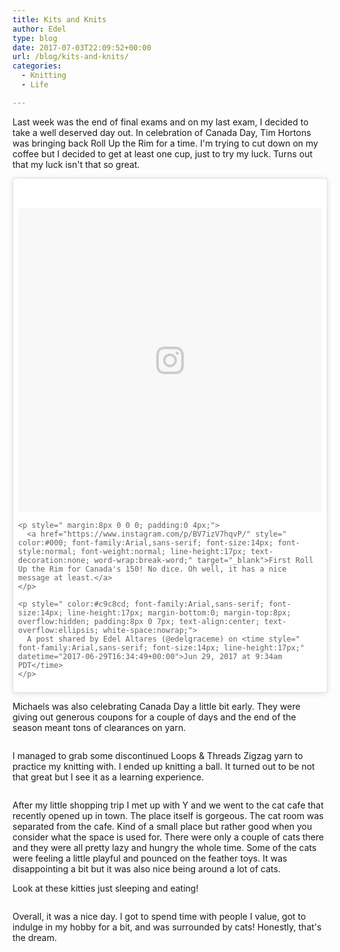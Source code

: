 ```yaml
---
title: Kits and Knits
author: Edel
type: blog
date: 2017-07-03T22:09:52+00:00
url: /blog/kits-and-knits/
categories:
  - Knitting
  - Life

---
```

Last week was the end of final exams and on my last exam, I decided to take a well deserved day out. In celebration of Canada Day, Tim Hortons was bringing back Roll Up the Rim for a time. I'm trying to cut down on my coffee but I decided to get at least one cup, just to try my luck. Turns out that my luck isn't that so great.

<blockquote class="instagram-media" data-instgrm-captioned data-instgrm-version="7" style=" background:#FFF; border:0; border-radius:3px; box-shadow:0 0 1px 0 rgba(0,0,0,0.5),0 1px 10px 0 rgba(0,0,0,0.15); margin: 1px; max-width:658px; padding:0; width:99.375%; width:-webkit-calc(100% - 2px); width:calc(100% - 2px);">
  <div style="padding:8px;">
    <div style=" background:#F8F8F8; line-height:0; margin-top:40px; padding:50.0% 0; text-align:center; width:100%;">
      <div style=" background:url(data:image/png;base64,iVBORw0KGgoAAAANSUhEUgAAACwAAAAsCAMAAAApWqozAAAABGdBTUEAALGPC/xhBQAAAAFzUkdCAK7OHOkAAAAMUExURczMzPf399fX1+bm5mzY9AMAAADiSURBVDjLvZXbEsMgCES5/P8/t9FuRVCRmU73JWlzosgSIIZURCjo/ad+EQJJB4Hv8BFt+IDpQoCx1wjOSBFhh2XssxEIYn3ulI/6MNReE07UIWJEv8UEOWDS88LY97kqyTliJKKtuYBbruAyVh5wOHiXmpi5we58Ek028czwyuQdLKPG1Bkb4NnM+VeAnfHqn1k4+GPT6uGQcvu2h2OVuIf/gWUFyy8OWEpdyZSa3aVCqpVoVvzZZ2VTnn2wU8qzVjDDetO90GSy9mVLqtgYSy231MxrY6I2gGqjrTY0L8fxCxfCBbhWrsYYAAAAAElFTkSuQmCC); display:block; height:44px; margin:0 auto -44px; position:relative; top:-22px; width:44px;">
      </div>
    </div>
    
    <p style=" margin:8px 0 0 0; padding:0 4px;">
      <a href="https://www.instagram.com/p/BV7izV7hqvP/" style=" color:#000; font-family:Arial,sans-serif; font-size:14px; font-style:normal; font-weight:normal; line-height:17px; text-decoration:none; word-wrap:break-word;" target="_blank">First Roll Up the Rim for Canada's 150! No dice. Oh well, it has a nice message at least.</a>
    </p>
    
    <p style=" color:#c9c8cd; font-family:Arial,sans-serif; font-size:14px; line-height:17px; margin-bottom:0; margin-top:8px; overflow:hidden; padding:8px 0 7px; text-align:center; text-overflow:ellipsis; white-space:nowrap;">
      A post shared by Edel Altares (@edelgraceme) on <time style=" font-family:Arial,sans-serif; font-size:14px; line-height:17px;" datetime="2017-06-29T16:34:49+00:00">Jun 29, 2017 at 9:34am PDT</time>
    </p>
  </div>
</blockquote>



Michaels was also celebrating Canada Day a little bit early. They were giving out generous coupons for a couple of days and the end of the season meant tons of clearances on yarn.

<img data-attachment-id="514" data-permalink="http://edelgrace.me/blog/life/kits-and-knits/attachment/20170629_112942/" data-orig-file="https://i0.wp.com/edelgrace.me/blog/wp-content/uploads/2017/07/20170629_112942.jpg?fit=3264%2C1836" data-orig-size="3264,1836" data-comments-opened="1" data-image-meta="{&quot;aperture&quot;:&quot;2.4&quot;,&quot;credit&quot;:&quot;&quot;,&quot;camera&quot;:&quot;LG-K210&quot;,&quot;caption&quot;:&quot;&quot;,&quot;created_timestamp&quot;:&quot;1498735781&quot;,&quot;copyright&quot;:&quot;&quot;,&quot;focal_length&quot;:&quot;3.18&quot;,&quot;iso&quot;:&quot;50&quot;,&quot;shutter_speed&quot;:&quot;0.0018348623853211&quot;,&quot;title&quot;:&quot;&quot;,&quot;orientation&quot;:&quot;1&quot;}" data-image-title="20170629_112942" data-image-description="" data-medium-file="https://i0.wp.com/edelgrace.me/blog/wp-content/uploads/2017/07/20170629_112942.jpg?fit=300%2C169" data-large-file="https://i0.wp.com/edelgrace.me/blog/wp-content/uploads/2017/07/20170629_112942.jpg?fit=663%2C373" src="https://i0.wp.com/edelgrace.me/blog/wp-content/uploads/2017/07/20170629_112942.jpg?resize=663%2C373" alt="" class="aligncenter size-large wp-image-514" srcset="https://i0.wp.com/edelgrace.me/blog/wp-content/uploads/2017/07/20170629_112942.jpg?resize=1024%2C576 1024w, https://i0.wp.com/edelgrace.me/blog/wp-content/uploads/2017/07/20170629_112942.jpg?resize=300%2C169 300w, https://i0.wp.com/edelgrace.me/blog/wp-content/uploads/2017/07/20170629_112942.jpg?resize=768%2C432 768w, https://i0.wp.com/edelgrace.me/blog/wp-content/uploads/2017/07/20170629_112942.jpg?resize=982%2C552 982w, https://i0.wp.com/edelgrace.me/blog/wp-content/uploads/2017/07/20170629_112942.jpg?resize=400%2C225 400w, https://i0.wp.com/edelgrace.me/blog/wp-content/uploads/2017/07/20170629_112942.jpg?w=1326 1326w, https://i0.wp.com/edelgrace.me/blog/wp-content/uploads/2017/07/20170629_112942.jpg?w=1989 1989w" sizes="(max-width: 663px) 100vw, 663px" data-recalc-dims="1" />

I managed to grab some discontinued Loops & Threads Zigzag yarn to practice my knitting with. I ended up knitting a ball. It turned out to be not that great but I see it as a learning experience.

<img data-attachment-id="515" data-permalink="http://edelgrace.me/blog/life/kits-and-knits/attachment/20170629_225216/" data-orig-file="https://i1.wp.com/edelgrace.me/blog/wp-content/uploads/2017/07/20170629_225216.jpg?fit=3264%2C1836" data-orig-size="3264,1836" data-comments-opened="1" data-image-meta="{&quot;aperture&quot;:&quot;2.4&quot;,&quot;credit&quot;:&quot;&quot;,&quot;camera&quot;:&quot;LG-K210&quot;,&quot;caption&quot;:&quot;&quot;,&quot;created_timestamp&quot;:&quot;1498776736&quot;,&quot;copyright&quot;:&quot;&quot;,&quot;focal_length&quot;:&quot;3.18&quot;,&quot;iso&quot;:&quot;350&quot;,&quot;shutter_speed&quot;:&quot;0.05&quot;,&quot;title&quot;:&quot;&quot;,&quot;orientation&quot;:&quot;1&quot;}" data-image-title="20170629_225216" data-image-description="" data-medium-file="https://i1.wp.com/edelgrace.me/blog/wp-content/uploads/2017/07/20170629_225216.jpg?fit=300%2C169" data-large-file="https://i1.wp.com/edelgrace.me/blog/wp-content/uploads/2017/07/20170629_225216.jpg?fit=663%2C373" src="https://i1.wp.com/edelgrace.me/blog/wp-content/uploads/2017/07/20170629_225216.jpg?resize=663%2C373" alt="" class="aligncenter size-large wp-image-515" srcset="https://i1.wp.com/edelgrace.me/blog/wp-content/uploads/2017/07/20170629_225216.jpg?resize=1024%2C576 1024w, https://i1.wp.com/edelgrace.me/blog/wp-content/uploads/2017/07/20170629_225216.jpg?resize=300%2C169 300w, https://i1.wp.com/edelgrace.me/blog/wp-content/uploads/2017/07/20170629_225216.jpg?resize=768%2C432 768w, https://i1.wp.com/edelgrace.me/blog/wp-content/uploads/2017/07/20170629_225216.jpg?resize=982%2C552 982w, https://i1.wp.com/edelgrace.me/blog/wp-content/uploads/2017/07/20170629_225216.jpg?resize=400%2C225 400w, https://i1.wp.com/edelgrace.me/blog/wp-content/uploads/2017/07/20170629_225216.jpg?w=1326 1326w, https://i1.wp.com/edelgrace.me/blog/wp-content/uploads/2017/07/20170629_225216.jpg?w=1989 1989w" sizes="(max-width: 663px) 100vw, 663px" data-recalc-dims="1" />

After my little shopping trip I met up with Y and we went to the cat cafe that recently opened up in town. The place itself is gorgeous. The cat room was separated from the cafe. Kind of a small place but rather good when you consider what the space is used for. There were only a couple of cats there and they were all pretty lazy and hungry the whole time. Some of the cats were feeling a little playful and pounced on the feather toys. It was disappointing a bit but it was also nice being around a lot of cats.

Look at these kitties just sleeping and eating!

<img data-attachment-id="518" data-permalink="http://edelgrace.me/blog/life/kits-and-knits/attachment/kitties/" data-orig-file="https://i1.wp.com/edelgrace.me/blog/wp-content/uploads/2017/07/kitties.png?fit=1000%2C889" data-orig-size="1000,889" data-comments-opened="1" data-image-meta="{&quot;aperture&quot;:&quot;0&quot;,&quot;credit&quot;:&quot;&quot;,&quot;camera&quot;:&quot;&quot;,&quot;caption&quot;:&quot;&quot;,&quot;created_timestamp&quot;:&quot;0&quot;,&quot;copyright&quot;:&quot;&quot;,&quot;focal_length&quot;:&quot;0&quot;,&quot;iso&quot;:&quot;0&quot;,&quot;shutter_speed&quot;:&quot;0&quot;,&quot;title&quot;:&quot;&quot;,&quot;orientation&quot;:&quot;0&quot;}" data-image-title="kitties" data-image-description="" data-medium-file="https://i1.wp.com/edelgrace.me/blog/wp-content/uploads/2017/07/kitties.png?fit=300%2C267" data-large-file="https://i1.wp.com/edelgrace.me/blog/wp-content/uploads/2017/07/kitties.png?fit=663%2C589" src="https://i1.wp.com/edelgrace.me/blog/wp-content/uploads/2017/07/kitties.png?resize=663%2C589" alt="" class="aligncenter size-full wp-image-518" srcset="https://i1.wp.com/edelgrace.me/blog/wp-content/uploads/2017/07/kitties.png?w=1000 1000w, https://i1.wp.com/edelgrace.me/blog/wp-content/uploads/2017/07/kitties.png?resize=300%2C267 300w, https://i1.wp.com/edelgrace.me/blog/wp-content/uploads/2017/07/kitties.png?resize=768%2C683 768w, https://i1.wp.com/edelgrace.me/blog/wp-content/uploads/2017/07/kitties.png?resize=982%2C873 982w, https://i1.wp.com/edelgrace.me/blog/wp-content/uploads/2017/07/kitties.png?resize=400%2C356 400w" sizes="(max-width: 663px) 100vw, 663px" data-recalc-dims="1" />

Overall, it was a nice day. I got to spend time with people I value, got to indulge in my hobby for a bit, and was surrounded by cats! Honestly, that's the dream.